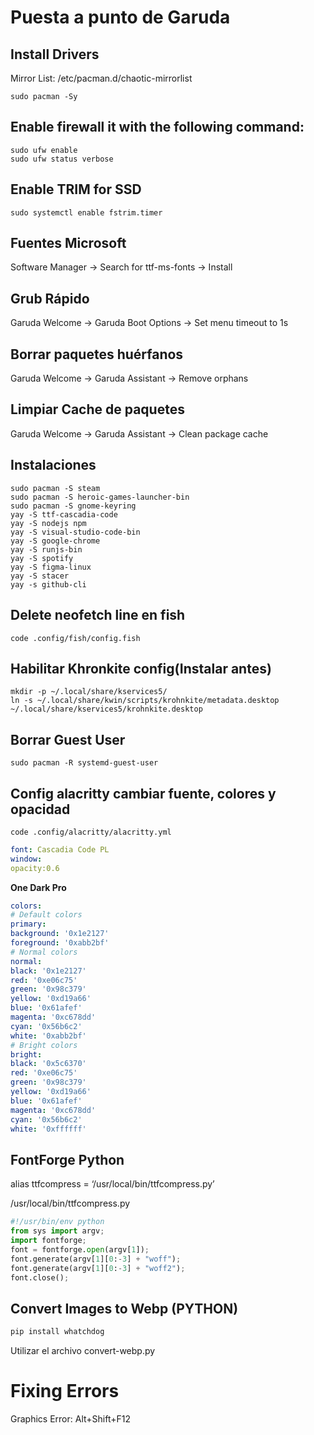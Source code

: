 # Puesta a punto de Garuda
## Install Drivers
Mirror List: /etc/pacman.d/chaotic-mirrorlist
```fish
sudo pacman -Sy
```
## Enable firewall it with the following command:
```fish
sudo ufw enable
sudo ufw status verbose
```
## Enable TRIM for SSD
```fish
sudo systemctl enable fstrim.timer
```
## Fuentes Microsoft
Software Manager → Search for ttf-ms-fonts → Install
## Grub Rápido
Garuda Welcome → Garuda Boot Options → Set menu timeout to 1s
## Borrar paquetes huérfanos
Garuda Welcome → Garuda Assistant → Remove orphans
## Limpiar Cache de paquetes
Garuda Welcome → Garuda Assistant → Clean package cache
## Instalaciones
```fish
sudo pacman -S steam
sudo pacman -S heroic-games-launcher-bin
sudo pacman -S gnome-keyring
yay -S ttf-cascadia-code
yay -S nodejs npm
yay -S visual-studio-code-bin
yay -S google-chrome
yay -S runjs-bin
yay -S spotify
yay -S figma-linux
yay -S stacer
yay -s github-cli
```
## Delete neofetch line en fish
```fish
code .config/fish/config.fish
```
## Habilitar Khronkite config(Instalar antes)
```fish
mkdir -p ~/.local/share/kservices5/
ln -s ~/.local/share/kwin/scripts/krohnkite/metadata.desktop
~/.local/share/kservices5/krohnkite.desktop
```
## Borrar Guest User
```fish
sudo pacman -R systemd-guest-user
```
## Config alacritty cambiar fuente, colores y opacidad
```fish
code .config/alacritty/alacritty.yml
```
```yml
font: Cascadia Code PL
window:
opacity:0.6
```
**One Dark Pro**
```yml
colors:
# Default colors
primary:
background: '0x1e2127'
foreground: '0xabb2bf'
# Normal colors
normal:
black: '0x1e2127'
red: '0xe06c75'
green: '0x98c379'
yellow: '0xd19a66'
blue: '0x61afef'
magenta: '0xc678dd'
cyan: '0x56b6c2'
white: '0xabb2bf'
# Bright colors
bright:
black: '0x5c6370'
red: '0xe06c75'
green: '0x98c379'
yellow: '0xd19a66'
blue: '0x61afef'
magenta: '0xc678dd'
cyan: '0x56b6c2'
white: '0xffffff'
```

## FontForge Python
alias ttfcompress =  ‘/usr/local/bin/ttfcompress.py’

/usr/local/bin/ttfcompress.py
```python
#!/usr/bin/env python
from sys import argv;
import fontforge;
font = fontforge.open(argv[1]);
font.generate(argv[1][0:-3] + "woff");
font.generate(argv[1][0:-3] + "woff2");
font.close();
```

## Convert Images to Webp (PYTHON)
```bash
pip install whatchdog
```
Utilizar el archivo convert-webp.py

# Fixing Errors
Graphics Error: Alt+Shift+F12
